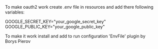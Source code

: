 To make oauth2 work create .env file in resources and add there following variables:

GOOGLE_SECRET_KEY="your_google_secret_key"
GOOGLE_PUBLIC_KEY="your_google_public_key"

To make it work install and add to run configuration 'EnvFile' plugin by Borys Pierov
